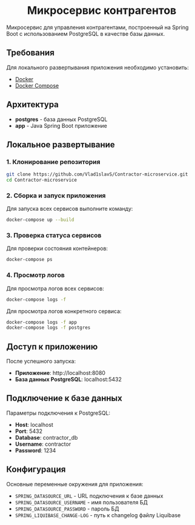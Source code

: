 <h1 align="center">Микросервис контрагентов</h1>

Микросервис для управления контрагентами, построенный на Spring Boot с использованием PostgreSQL в качестве базы данных.

## Требования

Для локального развертывания приложения необходимо установить:

- [Docker](https://docs.docker.com/get-docker/)
- [Docker Compose](https://docs.docker.com/compose/install/)

## Архитектура

- **postgres** - база данных PostgreSQL
- **app** - Java Spring Boot приложение

## Локальное развертывание

### 1. Клонирование репозитория

```bash
git clone https://github.com/Vlad1slavS/Contractor-microservice.git
cd Contractor-microservice
```

### 2. Сборка и запуск приложения

Для запуска всех сервисов выполните команду:

```bash
docker-compose up --build
```

### 3. Проверка статуса сервисов

Для проверки состояния контейнеров:

```bash
docker-compose ps
```

### 4. Просмотр логов

Для просмотра логов всех сервисов:

```bash
docker-compose logs -f
```

Для просмотра логов конкретного сервиса:

```bash
docker-compose logs -f app
docker-compose logs -f postgres
```

## Доступ к приложению

После успешного запуска:

- **Приложение**: http://localhost:8080
- **База данных PostgreSQL**: localhost:5432

## Подключение к базе данных

Параметры подключения к PostgreSQL:

- **Host**: localhost
- **Port**: 5432
- **Database**: contractor_db
- **Username**: contractor
- **Password**: 1234

## Конфигурация

Основные переменные окружения для приложения:

- `SPRING_DATASOURCE_URL` - URL подключения к базе данных
- `SPRING_DATASOURCE_USERNAME` - имя пользователя БД
- `SPRING_DATASOURCE_PASSWORD` - пароль БД
- `SPRING_LIQUIBASE_CHANGE-LOG` - путь к changelog файлу Liquibase
